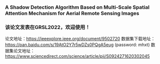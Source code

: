 ### A Shadow Detection Algorithm Based on Multi-Scale Spatial Attention Mechanism for Aerial Remote Sensing Images
### 该论文发表在GRSL2022，欢迎使用！
论文地址：https://ieeexplore.ieee.org/document/9502720
数据集下载地址： https://pan.baidu.com/s/19AtO2Y7r5wDZs0PQgA5eug (password: mhxt)
数据集论文地址：https://www.sciencedirect.com/science/article/pii/S0924271620302045
